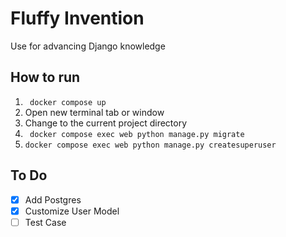 # Fluffy Invention
Use for advancing Django knowledge

## How to run
1) ` docker compose up`
2) Open new terminal tab or window
3) Change to the current project directory
4) ` docker compose exec web python manage.py migrate`
5) `docker compose exec web python manage.py createsuperuser`


## To Do
- [x] Add Postgres
- [x] Customize User Model
- [ ] Test Case
